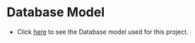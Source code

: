 # Database Model
- Click [here](https://app.eraser.io/workspace/9SGu2htpQgpJtInaAx81?origin=share) to see the Database model used for this project.